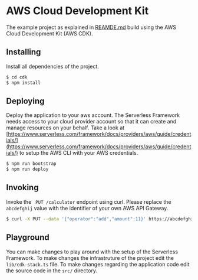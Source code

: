 AWS Cloud Development Kit
===

The example project as explained in [REAMDE.md](../README.md) build using the AWS Cloud Development Kit (AWS CDK).

## Installing
Install all dependencies of the project.
```bash
$ cd cdk
$ npm install
```

## Deploying
Deploy the application to your aws account. The Serverless Framework needs access to your cloud provider account so that it can create and manage resources on your behalf. Take a look at [https://www.serverless.com/framework/docs/providers/aws/guide/credentials/](https://www.serverless.com/framework/docs/providers/aws/guide/credentials/) to setup the AWS CLI with your AWS credentials.
```bash
$ npm run bootstrap
$ npm run deploy
```

## Invoking
Invoke the ` PUT /calculator` endpoint using curl. Please replace the `abcdefghij` value with the identifier of your own AWS API Gateway.
```bash
$ curl -X PUT --data '{"operator":"add","amount":11}' https://abcdefghij.execute-api.eu-west-1.amazonaws.com/dev/calculator
```

## Playground
You can make changes to play around with the setup of the Serverless Framework. To make changes the infrastruture of the project edit the `lib/cdk-stack.ts` file. To make changes regarding the application code edit the source code in the `src/` directory.